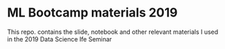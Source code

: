 # ML Bootcamp materials 2019
This repo. contains the slide, notebook and other relevant materials I used in the 2019 Data Science Ife Seminar
